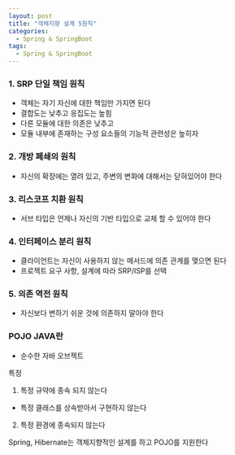 ```yaml
---
layout: post
title: "객체지향 설계 5원칙"
categories:
  - Spring & SpringBoot
tags:
  - Spring & SpringBoot
---
```



### 1. SRP 단일 책임 원칙
- 객체는 자기 자신에 대한 책임만 가지면 된다
- 결합도는 낮추고 응집도는 높힘
- 다른 모듈에 대한 의존은 낮추고
- 모듈 내부에 존재하는 구성 요소들의 기능적 관련성은 높히자

### 2. 개방 폐쇄의 원칙
- 자신의 확장에는 열려 있고, 주변의 변화에 대해서는 닫혀있어야 한다

### 3. 리스코프 치환 원칙
- 서브 타입은 언제나 자신의 기반 타입으로 교체 할 수 있어야 한다

### 4. 인터페이스 분리 원칙
- 클라이언트는 자신이 사용하지 않는 메서드에 의존 관계를 맺으면 된다
- 프로젝트 요구 사항, 설계에 따라 SRP/ISP를 선택

### 5. 의존 역전 원칙
- 자신보다 변하기 쉬운 것에 의존하지 말아야 한다


### POJO JAVA란
- 순수한 자바 오브젝트

특정
1. 특정 규약에 종속 되지 않는다
  - 특정 클래스를 상속받아서 구현하지 않는다
2. 특정 환경에 종속되지 않는다

Spring, Hibernate는 객체지향적인 설계를 하고 POJO를 지원한다
